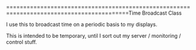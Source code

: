 ==========================================================================================Time Broadcast Class

I use this to broadcast time on a periodic basis to my displays.

This is intended to be temporary, until I sort out my server / monitoring / control stuff.


